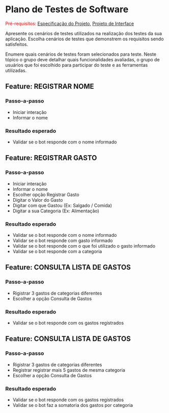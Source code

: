 # Plano de Testes de Software

<span style="color:red">Pré-requisitos: <a href="2-Especificação do Projeto.md"> Especificação do Projeto</a></span>, <a href="3-Projeto de Interface.md"> Projeto de Interface</a>

Apresente os cenários de testes utilizados na realização dos testes da sua aplicação. Escolha cenários de testes que demonstrem os requisitos sendo satisfeitos.

Enumere quais cenários de testes foram selecionados para teste. Neste tópico o grupo deve detalhar quais funcionalidades avaliadas, o grupo de usuários que foi escolhido para participar do teste e as ferramentas utilizadas.
 
## Feature: REGISTRAR NOME

### Passo-a-passo
- Iniciar interação
- Informar o nome 

### Resultado esperado
- Validar se o bot responde com o nome informado



## Feature: REGISTRAR GASTO

### Passo-a-passo
- Iniciar interação
- Informar o nome
- Escolher opção Registrar Gasto
- Digitar o Valor do Gasto   
- Digitar com que Gastou (Ex: Salgado / Comida)
- Digitar a sua Categoria (Ex: Alimentação)

### Resultado esperado
- Validar se o bot responde com o nome informado
- Validar se o bot responde com gasto informado
- Validar se o bot responde com o que foi utilizado o gasto informado
- Validar se o bot responde com a categoria



## Feature: CONSULTA LISTA DE GASTOS

### Passo-a-passo
- Rigistrar 3 gastos de categorias diferentes
- Escolher a opção Consulta de Gastos


### Resultado esperado
- Validar se o bot responde com os gastos registrados



## Feature: CONSULTA LISTA DE GASTOS

### Passo-a-passo
- Rigistrar 3 gastos de categorias diferentes
- Registrar registrar mais 5 gastos de mesma categoria
- Escolher a opção Consulta de Gastos


### Resultado esperado
- Validar se o bot responde com os gastos registrados
- Validar se o bot faz a somatoria dos gastos por categoria
